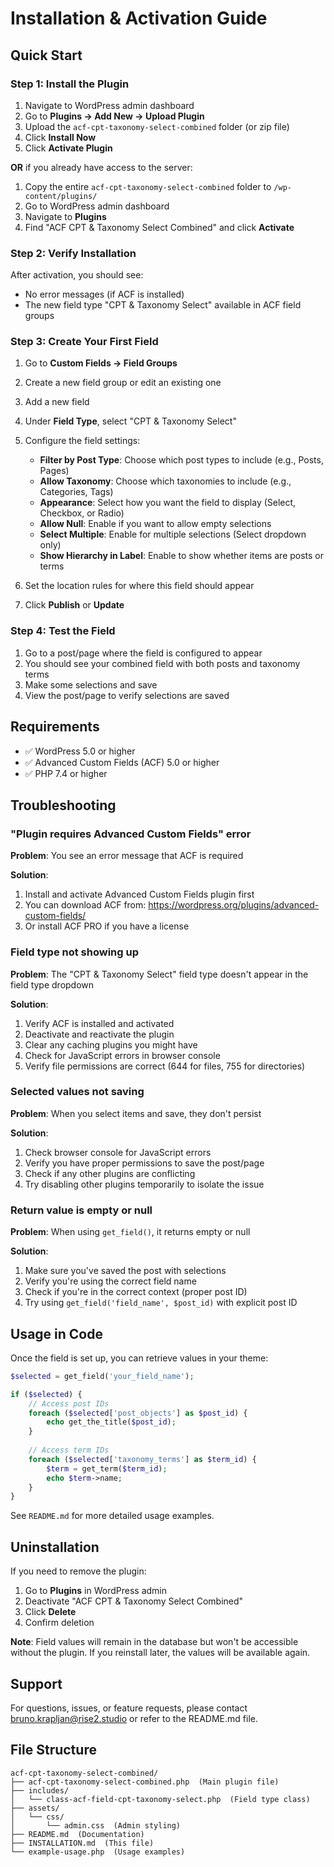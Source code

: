 # Installation & Activation Guide

## Quick Start 

### Step 1: Install the Plugin

1. Navigate to WordPress admin dashboard
2. Go to **Plugins → Add New → Upload Plugin**
3. Upload the `acf-cpt-taxonomy-select-combined` folder (or zip file)
4. Click **Install Now**
5. Click **Activate Plugin**

**OR** if you already have access to the server:

1. Copy the entire `acf-cpt-taxonomy-select-combined` folder to `/wp-content/plugins/`
2. Go to WordPress admin dashboard
3. Navigate to **Plugins**
4. Find "ACF CPT & Taxonomy Select Combined" and click **Activate**

### Step 2: Verify Installation

After activation, you should see:
- No error messages (if ACF is installed)
- The new field type "CPT & Taxonomy Select" available in ACF field groups

### Step 3: Create Your First Field

1. Go to **Custom Fields → Field Groups**
2. Create a new field group or edit an existing one
3. Add a new field
4. Under **Field Type**, select "CPT & Taxonomy Select"
5. Configure the field settings:
   - **Filter by Post Type**: Choose which post types to include (e.g., Posts, Pages)
   - **Allow Taxonomy**: Choose which taxonomies to include (e.g., Categories, Tags)
   - **Appearance**: Select how you want the field to display (Select, Checkbox, or Radio)
   - **Allow Null**: Enable if you want to allow empty selections
   - **Select Multiple**: Enable for multiple selections (Select dropdown only)
   - **Show Hierarchy in Label**: Enable to show whether items are posts or terms

6. Set the location rules for where this field should appear
7. Click **Publish** or **Update**

### Step 4: Test the Field

1. Go to a post/page where the field is configured to appear
2. You should see your combined field with both posts and taxonomy terms
3. Make some selections and save
4. View the post/page to verify selections are saved

## Requirements

- ✅ WordPress 5.0 or higher
- ✅ Advanced Custom Fields (ACF) 5.0 or higher  
- ✅ PHP 7.4 or higher

## Troubleshooting

### "Plugin requires Advanced Custom Fields" error

**Problem**: You see an error message that ACF is required

**Solution**: 
1. Install and activate Advanced Custom Fields plugin first
2. You can download ACF from: https://wordpress.org/plugins/advanced-custom-fields/
3. Or install ACF PRO if you have a license

### Field type not showing up

**Problem**: The "CPT & Taxonomy Select" field type doesn't appear in the field type dropdown

**Solution**:
1. Verify ACF is installed and activated
2. Deactivate and reactivate the plugin
3. Clear any caching plugins you might have
4. Check for JavaScript errors in browser console
5. Verify file permissions are correct (644 for files, 755 for directories)

### Selected values not saving

**Problem**: When you select items and save, they don't persist

**Solution**:
1. Check browser console for JavaScript errors
2. Verify you have proper permissions to save the post/page
3. Check if any other plugins are conflicting
4. Try disabling other plugins temporarily to isolate the issue

### Return value is empty or null

**Problem**: When using `get_field()`, it returns empty or null

**Solution**:
1. Make sure you've saved the post with selections
2. Verify you're using the correct field name
3. Check if you're in the correct context (proper post ID)
4. Try using `get_field('field_name', $post_id)` with explicit post ID

## Usage in Code

Once the field is set up, you can retrieve values in your theme:

```php
$selected = get_field('your_field_name');

if ($selected) {
    // Access post IDs
    foreach ($selected['post_objects'] as $post_id) {
        echo get_the_title($post_id);
    }
    
    // Access term IDs
    foreach ($selected['taxonomy_terms'] as $term_id) {
        $term = get_term($term_id);
        echo $term->name;
    }
}
```

See `README.md` for more detailed usage examples.

## Uninstallation

If you need to remove the plugin:

1. Go to **Plugins** in WordPress admin
2. Deactivate "ACF CPT & Taxonomy Select Combined"
3. Click **Delete**
4. Confirm deletion

**Note**: Field values will remain in the database but won't be accessible without the plugin. If you reinstall later, the values will be available again.

## Support

For questions, issues, or feature requests, please contact bruno.krapljan@rise2.studio or refer to the README.md file.

## File Structure

```
acf-cpt-taxonomy-select-combined/
├── acf-cpt-taxonomy-select-combined.php  (Main plugin file)
├── includes/
│   └── class-acf-field-cpt-taxonomy-select.php  (Field type class)
├── assets/
│   └── css/
│       └── admin.css  (Admin styling)
├── README.md  (Documentation)
├── INSTALLATION.md  (This file)
└── example-usage.php  (Usage examples)
```

